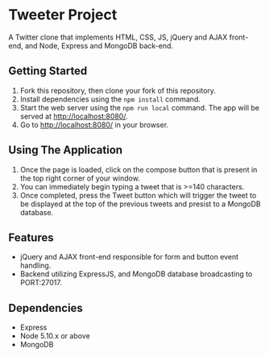 # Tweeter Project

A Twitter clone that implements HTML, CSS, JS, jQuery and AJAX front-end, and Node, Express and MongoDB back-end.

## Getting Started

1. Fork this repository, then clone your fork of this repository.
2. Install dependencies using the `npm install` command.
3. Start the web server using the `npm run local` command. The app will be served at <http://localhost:8080/>.
4. Go to <http://localhost:8080/> in your browser.

## Using The Application

1. Once the page is loaded, click on the compose button that is present in the top right corner of your window.
2. You can immediately begin typing a tweet that is >=140 characters.
3. Once completed, press the Tweet button which will trigger the tweet to be displayed at the top of the previous tweets and presist to a MongoDB database.

## Features

- jQuery and AJAX front-end responsible for form and button event handling. 
- Backend utilizing ExpressJS, and MongoDB database broadcasting to PORT:27017.

## Dependencies

- Express
- Node 5.10.x or above
- MongoDB
